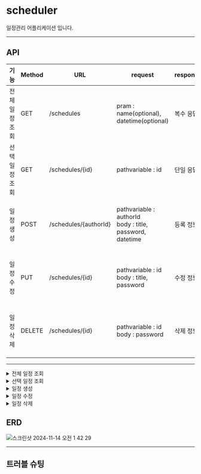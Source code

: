 # scheduler
일정관리 어플리케이션 입니다.

---

## API
| 기능       | Method | URL             | request                                               | response             | 상태코드                 |
| -------- | ------ |-----------------|-------------------------------------------------------| -------------------- |----------------------|
| 전체 일정 조회 | GET    | /schedules      | pram : name(optional), datetime(optional)             | 복수 응답 | 200: 정상조회, 404: 조회실패 |
| 선택 일정 조회 | GET    | /schedules/{id} | pathvariable : id                                     | 단일 응답 | 200: 정상조회, 404: 조회실패 |
| 일정 생성    | POST   | /schedules/{authorId} | pathvariable : authorId<br>body : title, password, datetime | 등록 정보  | 201: 정상등록, 400: 생성실패 |
| 일정 수정    | PUT    | /schedules/{id} | pathvariable : id<br>body : title, password           | 수정 정보 | 200: 정상수정, 400: 수정실패 |
| 일정 삭제    | DELETE | /schedules/{id} | pathvariable : id<br>body : password                  | 삭제 정보       | 200: 정상삭제, 400: 삭제실패 |

---

<details>
<summary>전체 일정 조회</summary>
<div markdown="1">


| **이름**      | **타입**               | **설명** | **필수여부** |
|-------------|----------------------| --- | --- |
| id          | INT (AUTO_INCREMENT) | 일정 id | Y |
| title       | VARCHAR(200)         | 일정 제목 | Y |
| name        | VARCHAR(10)          | 작성자 이름 | Y |
| createdDate | DATETIME             | 일정 생성 일 | Y |
| modDate     | DATETIME             | 일정 수정 일 | Y |
| authorId    | INT (FK)             | 유저 id | Y |

### Request

최신 추가된 일정 순으로 정렬되어 보여집니다.

```
curl --location 'http://localhost:8080/schedules?page=0'
```

파라미터를 입력해서 필터링 할 수 있습니다.(작성자 이름, 날짜)

```
curl --location 'http://localhost:8080/schedules?authorId=1&modDate=2024-11-07&page=1'
```

```
curl --location 'http://localhost:8080/schedules?authorId=1&page=1'
```

```
curl --location 'http://localhost:8080/schedules?modDate=2024-11-08&page=0'
```

### Response

Success HTTP Status : 200

error HTTP Status : 404


### Example Response

성공

``` json
{
    "content": [
        {
            "id": 84,
            "authorId": 3,
            "title": "",
            "password": "1234",
            "createdDate": "2024-11-08T11:40:56",
            "modDate": "2024-11-08T11:40:56"
        },
        {
            "id": 83,
            "authorId": 3,
            "title": "200자 이내",
            "password": "12111",
            "createdDate": "2024-11-08T11:35:13",
            "modDate": "2024-11-08T11:35:13"
        },
        {
            "id": 81,
            "authorId": 3,
            "title": "검증체크",
            "password": "0000",
            "createdDate": "2024-11-08T11:33:44",
            "modDate": "2024-11-08T11:33:44"
        },
        {
            "id": 76,
            "authorId": 7,
            "title": "Data29",
            "password": "0000",
            "createdDate": "2024-11-07T16:29:50",
            "modDate": "2024-11-07T16:29:50"
        },
        {
            "id": 75,
            "authorId": 7,
            "title": "Data28",
            "password": "0000",
            "createdDate": "2024-11-07T16:29:48",
            "modDate": "2024-11-07T16:29:48"
        },
        {
            "id": 74,
            "authorId": 7,
            "title": "Data27",
            "password": "0000",
            "createdDate": "2024-11-07T16:29:46",
            "modDate": "2024-11-07T16:29:46"
        },
        {
            "id": 73,
            "authorId": 7,
            "title": "Data26",
            "password": "0000",
            "createdDate": "2024-11-07T16:29:45",
            "modDate": "2024-11-07T16:29:45"
        },
        {
            "id": 72,
            "authorId": 7,
            "title": "Data24",
            "password": "0000",
            "createdDate": "2024-11-07T16:29:43",
            "modDate": "2024-11-07T16:29:43"
        },
        {
            "id": 71,
            "authorId": 7,
            "title": "Data25",
            "password": "0000",
            "createdDate": "2024-11-07T16:29:42",
            "modDate": "2024-11-07T16:29:42"
        },
        {
            "id": 70,
            "authorId": 7,
            "title": "Data23",
            "password": "0000",
            "createdDate": "2024-11-07T16:29:40",
            "modDate": "2024-11-07T16:29:40"
        }
    ],
    "pageable": {
        "pageNumber": 0,
        "pageSize": 10,
        "sort": {
            "empty": true,
            "sorted": false,
            "unsorted": true
        },
        "offset": 0,
        "paged": true,
        "unpaged": false
    },
    "last": false,
    "totalPages": 8,
    "totalElements": 71,
    "first": true,
    "size": 10,
    "number": 0,
    "sort": {
        "empty": true,
        "sorted": false,
        "unsorted": true
    },
    "numberOfElements": 10,
    "empty": false
}

```

데이터가 없는 경우 빈 배열을 리턴합니다.

``` json
{
    []
}

 ```

</div>
</details>

<details>
<summary>선택 일정 조회</summary>
<div markdown="1">

| **이름**      | **타입**               | **설명** | **필수여부** |
|-------------|----------------------| --- | --- |
| id          | INT (AUTO_INCREMENT) | 일정 id | Y |
| title       | VARCHAR(200)         | 일정 제목 | Y |
| name        | VARCHAR(10)          | 작성자 이름 | Y |
| createdDate | DATETIME             | 일정 생성 일 | Y |
| modDate     | DATETIME             | 일정 수정 일 | Y |
| authorId    | INT                  | 유저 id | Y |

### Request

id로 일정을 조회합니다.

```
curl --location 'http://localhost:8080/schedules/82'
```

### Response

단일 일정 목록

Success HTTP Status : 200

error HTTP Status : 404


### Example Response

성공

``` json
{
    "id": 83,
    "authorId": 3,
    "title": "200자 이내",
    "password": "12111",
    "createdDate": "2024-11-08T11:35:13",
    "modDate": "2024-11-08T11:35:13"
}

 ```

실패

``` json
{
    "httpStatus": "NOT_FOUND",
    "message": "삭제된 일정입니다"
}
 ```

</div>
</details>

<details>
<summary>일정 생성</summary>
<div markdown="1">

| **이름**      | **타입**               | **설명** | **필수여부** |
|-------------|----------------------| --- | --- |
| id          | INT (AUTO_INCREMENT) | 일정 id | Y |
| password    | VARCHAR(20)          | 비밀번호 | Y |
| title       | VARCHAR(200)         | 일정 제목 | Y |
| name        | VARCHAR(10)          | 작성자 이름 | Y |
| createdDate | DATETIME             | 일정 생성 일 | Y |
| modDate     | DATETIME             | 일정 수정 일 | Y |
| authorId    | INT                  | 유저 id | Y |

### Request

```
curl --location 'http://localhost:8080/schedules/{authorId}'
```
ex)
```
curl --location 'http://localhost:8080/schedules/3'
```

```json
{
  "title": "ddf",
  "password": "1234"
}
```

### Response

Success HTTP Status : 200

error HTTP Status : 400


### Example Response

성공

``` json
{
    "id": 85,
    "authorId": 3,
    "title": "ddf",
    "password": "1234",
    "createdDate": "2024-11-08T12:06:17.097429",
    "modDate": "2024-11-08T12:06:17.097449"
}
 ```

실패 (등록된 유저가 없을 시)

``` json
{
    "timestamp": "2024-11-08T03:07:30.468+00:00",
    "status": 500,
    "error": "Internal Server Error",
    "message": "PreparedStatementCallback; Cannot add or update a child row: a foreign key constraint fails (`scheduler`.`schedules`, CONSTRAINT `fk_user_id` FOREIGN KEY (`USER_ID`) REFERENCES `users` (`USER_ID`))",
    "path": "/schedules/22"
}
 ```

실패 (필수 값을 입력하지 않을 시)

``` json
{
    "timestamp": "2024-11-08T03:10:51.941+00:00",
    "status": 400,
    "error": "Bad Request",
    "message": "Validation failed for object='scheduleRequestDto'. Error count: 1",
    "path": "/schedules/4"
}
 ```

</div>
</details>

<details>
<summary>일정 수정</summary>
<div markdown="1">

| **이름**      | **타입**               | **설명** | **필수여부** |
|-------------|----------------------| --- | --- |
| id          | INT (AUTO_INCREMENT) | 일정 id | Y |
| password    | VARCHAR(20)          | 비밀번호 | Y |
| title       | VARCHAR(200)         | 일정 제목 | Y |
| name        | VARCHAR(10)          | 작성자 이름 | Y |
| createdDate | DATETIME             | 일정 생성 일 | Y |
| modDate     | DATETIME             | 일정 수정 일 | Y |
| authorId    | INT                  | 유저 id | Y |

### Request

```
curl --location 'http://localhost:8080/schedules/{id}'
```

ex)
```
curl --location 'http://localhost:8080/schedules/82'
```

```json
{
  "password": "1234",
  "title": "최종테스트"
}
```

### Response

Success HTTP Status : 200

error HTTP Status : 400


### Example Response

성공

``` json
{
    "id": 85,
    "authorId": 3,
    "title": "최종테스트",
    "password": "1234",
    "createdDate": "2024-11-08T12:06:17",
    "modDate": "2024-11-08T12:13:52"
}
 ```

실패

``` json
{
    "httpStatus": "BAD_REQUEST",
    "message": "비밀번호가 일치하지 않습니다"
}
 ```

</div>
</details>

<details>
<summary>일정 삭제</summary>
<div markdown="1">

### Request

```
curl --location 'http://localhost:8080/schedules?id={id}'
```

ex)
```
curl --location 'http://localhost:8080/schedules/85'
```

``` json
{
    "password": "12345"
}
 ```

### Response

Success HTTP Status : 200

error HTTP Status : 400

### Example Response

성공

```
Delete Success
 ```

실패

``` json
{
    "httpStatus": "BAD_REQUEST",
    "message": "비밀번호가 일치하지 않습니다"
}
 ```

</div>
</details>


## ERD
![스크린샷 2024-11-14 오전 1 42 29](https://github.com/user-attachments/assets/11714bfd-7a86-43b2-80d8-6fa84d49ea69)

---

## 트러블 슈팅

